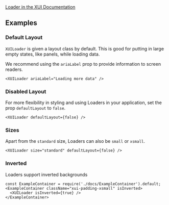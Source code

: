 <div class="xui-margin-vertical">
	<a href="../section-building-blocks-identifiers-loader.html" isDocLink>Loader in the XUI Documentation</a>
</div>

## Examples

### Default Layout

`XUILoader` is given a layout class by default. This is good for putting in large empty states, like panels, while loading data.

We recommend using the `ariaLabel` prop to provide information to screen readers.

```
<XUILoader ariaLabel="Loading more data" />
```
### Disabled Layout

For more flexibility in styling and using Loaders in your application, set the prop `defaultLayout` to `false`.

```
<XUILoader defaultLayout={false} />
```

### Sizes

Apart from the `standard` size, Loaders can also be `small` or `xsmall`.

```
<XUILoader size="standard" defaultLayout={false} />
```

### Inverted

Loaders support inverted backgrounds

```
const ExampleContainer = require('./docs/ExampleContainer').default;
<ExampleContainer className="xui-padding-xsmall" isInverted>
  <XUILoader isInverted={true} />
</ExampleContainer>
```

